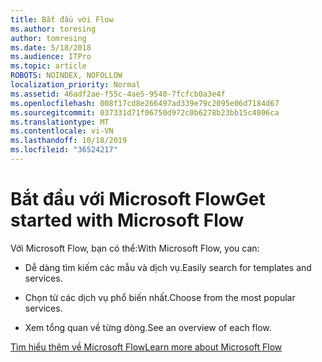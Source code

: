 ```yaml
---
title: Bắt đầu với Flow
ms.author: toresing
author: tomresing
ms.date: 5/18/2018
ms.audience: ITPro
ms.topic: article
ROBOTS: NOINDEX, NOFOLLOW
localization_priority: Normal
ms.assetid: 46adf2ae-f55c-4ae5-9540-7fcfcb0a3e4f
ms.openlocfilehash: 008f17cd8e266497ad339e79c2095e06d7184d67
ms.sourcegitcommit: 037331d71f06750d972c0b6278b23bb15c4806ca
ms.translationtype: MT
ms.contentlocale: vi-VN
ms.lasthandoff: 10/18/2019
ms.locfileid: "36524217"
---
```

# <a name="get-started-with-microsoft-flow"></a><span data-ttu-id="506bb-102">Bắt đầu với Microsoft Flow</span><span class="sxs-lookup"><span data-stu-id="506bb-102">Get started with Microsoft Flow</span></span>

<span data-ttu-id="506bb-103">Với Microsoft Flow, bạn có thể:</span><span class="sxs-lookup"><span data-stu-id="506bb-103">With Microsoft Flow, you can:</span></span>
  
- <span data-ttu-id="506bb-104">Dễ dàng tìm kiếm các mẫu và dịch vụ.</span><span class="sxs-lookup"><span data-stu-id="506bb-104">Easily search for templates and services.</span></span>
    
- <span data-ttu-id="506bb-105">Chọn từ các dịch vụ phổ biến nhất.</span><span class="sxs-lookup"><span data-stu-id="506bb-105">Choose from the most popular services.</span></span>
    
- <span data-ttu-id="506bb-106">Xem tổng quan về từng dòng.</span><span class="sxs-lookup"><span data-stu-id="506bb-106">See an overview of each flow.</span></span>
    
[<span data-ttu-id="506bb-107">Tìm hiểu thêm về Microsoft Flow</span><span class="sxs-lookup"><span data-stu-id="506bb-107">Learn more about Microsoft Flow</span></span>](https://go.microsoft.com/fwlink/?linkid=874446)
  

